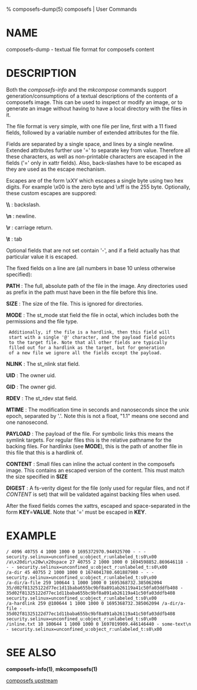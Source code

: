 % composefs-dump(5) composefs | User Commands

# NAME

composefs-dump - textual file format for composefs content

# DESCRIPTION

Both the *composefs-info* and the *mkcompose* commands support
generation/consumptions of a textual descriptions of the contents of a
composefs image. This can be used to inspect or modify an image, or to
generate an image without having to have a local directory with the
files in it.

The file format is very simple, with one file per line, first with a
11 fixed fields, followed by a variable number of extended attributes
for the file.

Fields are separated by a single space, and lines by a single
newline. Extended attributes further use '=' to separate key from
value. Therefore all these characters, as well as non-printable
characters are escaped in the fields ('=' only in xattr fields).
Also, back-slashes have to be escaped as they are used as the
escape mechanism.

Escapes are of the form \xXY which escapes a single byte using two hex
digits. For example \x00 is the zero byte and \xff is the 255 byte.
Optionally, these custom escapes are suppored:

 **\\\\**
 :    backslash.

 **\\n**
 :    newline.

 **\\r**
 :    carriage return.

 **\\t**
 :    tab


Optional fields that are not set contain '-', and if a field actually
has that particular value it is escaped.

The fixed fields on a line are (all numbers in base 10 unless
otherwise specified):

**PATH**
:   The full, absolute path of the file in the image. Any directories
    used as prefix in the path must have been in the file before this
    line.

**SIZE**
:   The size of the file. This is ignored for directories.

**MODE**
:    The st_mode stat field the file in octal, which includes both the
     permissions and the file type.

     Additionally, if the file is a hardlink, then this field will
     start with a single '@' character, and the payload field points
     to the target file. Note that all other fields are typically
     filled out for a hardlink as the target, but for generation
     of a new file we ignore all the fields except the payload.

**NLINK**
:    The st_nlink stat field.

**UID**
:    The owner uid.

**GID**
:    The owner gid.

**RDEV**
:    The st_rdev stat field.

**MTIME**
:    The modification time in seconds and nanoseconds since the unix
     epoch, separated by '.'. Note this is not a float, "1.1" means
     one second and one nanosecond.

**PAYLOAD**
:   The payload of the file. For symbolic links this means the symlink
    targets. For regular files this is the relative pathname for the
    backing files. For hardlinks (see **MODE**), this is the path of
    another file in this file that this is a hardlink of.

**CONTENT**
:   Small files can inline the actual content in the composefs
    image. This contains an escaped version of the content.
    This must match the size specified in **SIZE**

**DIGEST**
:   A fs-verity digest for the file (only used for regular files, and
    not if *CONTENT* is set) that will be validated against backing
    files when used.

After the fixed fields comes the xattrs, escaped and space-separated in the form
**KEY**=**VALUE**. Note that '=' must be escaped in **KEY**.


# EXAMPLE

```
/ 4096 40755 4 1000 1000 0 1695372970.944925700 - - - security.selinux=unconfined_u:object_r:unlabeled_t:s0\x00
/a\x20dir\x20w\x20space 27 40755 2 1000 1000 0 1694598852.869646118 - - - security.selinux=unconfined_u:object_r:unlabeled_t:s0\x00
/a-dir 45 40755 2 1000 1000 0 1674041780.601887980 - - - security.selinux=unconfined_u:object_r:unlabeled_t:s0\x00
/a-dir/a-file 259 100644 1 1000 1000 0 1695368732.385062094 35/d02f81325122d77ec1d11baba655bc9bf8a891ab26119a41c50fa03ddfb408 - 35d02f81325122d77ec1d11baba655bc9bf8a891ab26119a41c50fa03ddfb408 security.selinux=unconfined_u:object_r:unlabeled_t:s0\x00
/a-hardlink 259 @100644 1 1000 1000 0 1695368732.385062094 /a-dir/a-file - 35d02f81325122d77ec1d11baba655bc9bf8a891ab26119a41c50fa03ddfb408 security.selinux=unconfined_u:object_r:unlabeled_t:s0\x00
/inline.txt 10 100644 1 1000 1000 0 1697019909.446146440 - some-text\n - security.selinux=unconfined_u:object_r:unlabeled_t:s0\x00
```

# SEE ALSO

**composefs-info(1)**, **mkcomposefs(1)**

[composefs upstream](https://github.com/containers/composefs)
